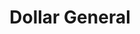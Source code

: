 ---
title: "Dollar General"
url: /fort-smith/dollar-general-towson-avenue-2/
shop: variety store
---